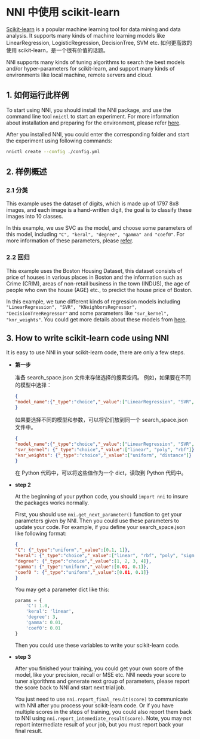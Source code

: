 # NNI 中使用 scikit-learn

[Scikit-learn](https://github.com/scikit-learn/scikit-learn) is a popular machine learning tool for data mining and data analysis. It supports many kinds of machine learning models like LinearRegression, LogisticRegression, DecisionTree, SVM etc. 如何更高效的使用 scikit-learn，是一个很有价值的话题。

NNI supports many kinds of tuning algorithms to search the best models and/or hyper-parameters for scikit-learn, and support many kinds of environments like local machine, remote servers and cloud.

## 1. 如何运行此样例

To start using NNI, you should install the NNI package, and use the command line tool `nnictl` to start an experiment. For more information about installation and preparing for the environment, please refer [here](QuickStart.md).

After you installed NNI, you could enter the corresponding folder and start the experiment using following commands:

```bash
nnictl create --config ./config.yml
```

## 2. 样例概述

### 2.1 分类

This example uses the dataset of digits, which is made up of 1797 8x8 images, and each image is a hand-written digit, the goal is to classify these images into 10 classes.

In this example, we use SVC as the model, and choose some parameters of this model, including `"C", "keral", "degree", "gamma" and "coef0"`. For more information of these parameters, please [refer](https://scikit-learn.org/stable/modules/generated/sklearn.svm.SVC.html).

### 2.2 回归

This example uses the Boston Housing Dataset, this dataset consists of price of houses in various places in Boston and the information such as Crime (CRIM), areas of non-retail business in the town (INDUS), the age of people who own the house (AGE) etc., to predict the house price of Boston.

In this example, we tune different kinds of regression models including `"LinearRegression", "SVR", "KNeighborsRegressor", "DecisionTreeRegressor"` and some parameters like `"svr_kernel", "knr_weights"`. You could get more details about these models from [here](https://scikit-learn.org/stable/supervised_learning.html#supervised-learning).

## 3. How to write scikit-learn code using NNI

It is easy to use NNI in your scikit-learn code, there are only a few steps.

* **第一步**
    
    准备 search_space.json 文件来存储选择的搜索空间。 例如，如果要在不同的模型中选择：
    
    ```json
    {
    "model_name":{"_type":"choice","_value":["LinearRegression", "SVR", "KNeighborsRegressor", "DecisionTreeRegressor"]}
    }
    ```
    
    如果要选择不同的模型和参数，可以将它们放到同一个 search_space.json 文件中。
    
    ```json
    {
    "model_name":{"_type":"choice","_value":["LinearRegression", "SVR", "KNeighborsRegressor", "DecisionTreeRegressor"]},
    "svr_kernel": {"_type":"choice","_value":["linear", "poly", "rbf"]},
    "knr_weights": {"_type":"choice","_value":["uniform", "distance"]}
    }
    ```
    
    在 Python 代码中，可以将这些值作为一个 dict，读取到 Python 代码中。

* **step 2**
    
    At the beginning of your python code, you should `import nni` to insure the packages works normally.
    
    First, you should use `nni.get_next_parameter()` function to get your parameters given by NNI. Then you could use these parameters to update your code. For example, if you define your search_space.json like following format:
    
    ```json
    {
    "C": {"_type":"uniform","_value":[0.1, 1]},
    "keral": {"_type":"choice","_value":["linear", "rbf", "poly", "sigmoid"]},
    "degree": {"_type":"choice","_value":[1, 2, 3, 4]},
    "gamma": {"_type":"uniform","_value":[0.01, 0.1]},
    "coef0 ": {"_type":"uniform","_value":[0.01, 0.1]}
    }
    ```
    
    You may get a parameter dict like this:
    
    ```python
    params = {
        'C': 1.0,
        'keral': 'linear',
        'degree': 3,
        'gamma': 0.01,
        'coef0': 0.01
    }
    ```
    
    Then you could use these variables to write your scikit-learn code.

* **step 3**
    
    After you finished your training, you could get your own score of the model, like your precision, recall or MSE etc. NNI needs your score to tuner algorithms and generate next group of parameters, please report the score back to NNI and start next trial job.
    
    You just need to use `nni.report_final_result(score)` to communicate with NNI after you process your scikit-learn code. Or if you have multiple scores in the steps of training, you could also report them back to NNI using `nni.report_intemediate_result(score)`. Note, you may not report intermediate result of your job, but you must report back your final result.